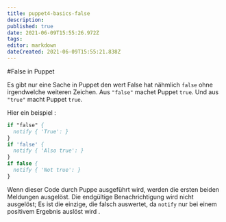```yaml
---
title: puppet4-basics-false
description: 
published: true
date: 2021-06-09T15:55:26.972Z
tags: 
editor: markdown
dateCreated: 2021-06-09T15:55:21.838Z
---
```


#False in Puppet

Es gibt nur eine Sache in Puppet den wert False hat nähmlich `false` ohne irgendwelche weiteren Zeichen.
Aus `"false"` machet Puppet `true`.
Und aus `"true"` macht Puppet `true`.

Hier ein beispiel :

```pp
if "false" {
  notify { 'True': }
}
if 'false' {
  notify { 'Also true': }
}
if false {
  notify { 'Not true': }
}
```

Wenn dieser Code durch Puppe ausgeführt wird, werden die ersten beiden Meldungen ausgelöst.
Die endgültige Benachrichtigung wird nicht ausgelöst; Es ist die einzige, die falsch auswertet, da `notify` nur bei einem positivem Ergebnis auslöst wird .